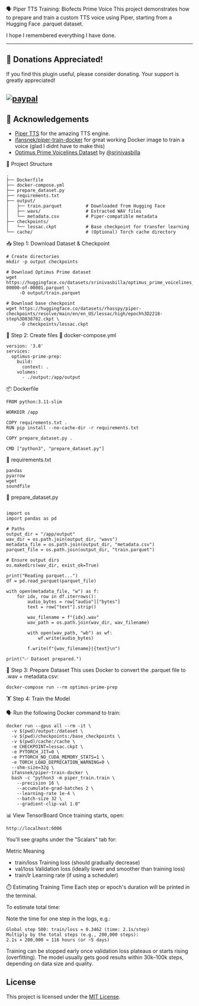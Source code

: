 🗣️ Piper TTS Training: Biofects Prime Voice
This project demonstrates how to prepare and train a custom TTS voice using Piper, starting from a Hugging Face .parquet dataset.

I hope I remembered everything I have done.

---
## 💸 Donations Appreciated!
If you find this plugin useful, please consider donating. Your support is greatly appreciated!

[![paypal](https://www.paypalobjects.com/en_US/i/btn/btn_donateCC_LG.gif)](https://www.paypal.com/cgi-bin/webscr?cmd=_s-xclick&hosted_button_id=TWRQVYJWC77E6)
---

## 🙌 Acknowledgements

- [Piper TTS](https://github.com/rhasspy/piper) for the amazing TTS engine.
- [ifansnek/piper-train-docker](https://hub.docker.com/r/ifansnek/piper-train-docker) for great working Docker image to train a voice (glad I didnt have to make this)
- [Optimus Prime Voicelines Dataset](https://huggingface.co/datasets/srinivasbilla/optimus_prime_voicelines_hf) by [@srinivasbilla](https://huggingface.co/srinivasbilla)

📁 Project Structure
```
.
├── Dockerfile
├── docker-compose.yml
├── prepare_dataset.py
├── requirements.txt
├── output/
│   ├── train.parquet         # Downloaded from Hugging Face
│   ├── wavs/                 # Extracted WAV files
│   └── metadata.csv          # Piper-compatible metadata
├── checkpoints/
│   └── lessac.ckpt           # Base checkpoint for transfer learning
└── cache/                    # (Optional) Torch cache directory

```
📥 Step 1: Download Dataset & Checkpoint
```
# Create directories
mkdir -p output checkpoints

# Download Optimus Prime dataset
wget https://huggingface.co/datasets/srinivasbilla/optimus_prime_voicelines_hf/resolve/main/data/train-00000-of-00001.parquet \
     -O output/train.parquet

# Download base checkpoint
wget https://huggingface.co/datasets/rhasspy/piper-checkpoints/resolve/main/en/en_US/lessac/high/epoch%3D2218-step%3D838782.ckpt \
     -O checkpoints/lessac.ckpt

```
🧪 Step 2: Create files
🐳 docker-compose.yml
```
version: '3.8'
services:
  optimus-prime-prep:
    build:
      context: .
    volumes:
      - ./output:/app/output
```
📦 Dockerfile
```
FROM python:3.11-slim

WORKDIR /app

COPY requirements.txt .
RUN pip install --no-cache-dir -r requirements.txt

COPY prepare_dataset.py .

CMD ["python3", "prepare_dataset.py"]
```
📜 requirements.txt
```
pandas
pyarrow
wget
soundfile
```
🧰 prepare_dataset.py
```

import os
import pandas as pd

# Paths
output_dir = "/app/output"
wav_dir = os.path.join(output_dir, "wavs")
metadata_file = os.path.join(output_dir, "metadata.csv")
parquet_file = os.path.join(output_dir, "train.parquet")

# Ensure output dirs
os.makedirs(wav_dir, exist_ok=True)

print("Reading parquet...")
df = pd.read_parquet(parquet_file)

with open(metadata_file, "w") as f:
    for idx, row in df.iterrows():
        audio_bytes = row["audio"]["bytes"]
        text = row["text"].strip()

        wav_filename = f"{idx}.wav"
        wav_path = os.path.join(wav_dir, wav_filename)

        with open(wav_path, "wb") as wf:
            wf.write(audio_bytes)

        f.write(f"{wav_filename}|{text}\n")

print("✅ Dataset prepared.")
```
🧪 Step 3: Prepare Dataset
This uses Docker to convert the .parquet file to .wav + metadata.csv:
```
docker-compose run --rm optimus-prime-prep
```

🏋️ Step 4: Train the Model


🗣️ Run the following Docker command to train:

```
docker run --gpus all --rm -it \
  -v $(pwd)/output:/dataset \
  -v $(pwd)/checkpoints:/base_checkpoints \
  -v $(pwd)/cache:/cache \
  -e CHECKPOINT=lessac.ckpt \
  -e PYTORCH_JIT=0 \
  -e PYTORCH_NO_CUDA_MEMORY_STATS=1 \
  -e TORCH_LOAD_DEPRECATION_WARNING=0 \
  --shm-size=32g \
  ifansnek/piper-train-docker \
  bash -c "python3 -m piper_train.train \
    --precision 16 \
    --accumulate-grad-batches 2 \
    --learning-rate 1e-4 \
    --batch-size 32 \
    --gradient-clip-val 1.0"
```

📊 View TensorBoard
Once training starts, open:
```
http://localhost:6006
```

You'll see graphs under the "Scalars" tab for:

Metric	Meaning
- train/loss	Training loss (should gradually decrease)
- val/loss	Validation loss (ideally lower and smoother than training loss)
- train/lr	Learning rate (if using a scheduler)

⏱️ Estimating Training Time
Each step or epoch's duration will be printed in the terminal.

To estimate total time:

Note the time for one step in the logs, e.g.:
```
Global step 500: train/loss = 0.3462 (time: 2.1s/step)
Multiply by the total steps (e.g., 200,000 steps):
2.1s × 200,000 ≈ 116 hours (or ~5 days)
```

Training can be stopped early once validation loss plateaus or starts rising (overfitting). The model usually gets good results within 30k–100k steps, depending on data size and quality.


## License

This project is licensed under the [MIT License](LICENSE).

